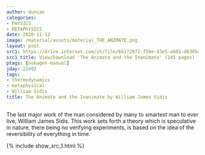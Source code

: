```yaml
---
author: duncan
categories:
- PHYSICS
- METAPHYSICS
date: 2020-11-12
image: /material/assets/material_THE_ANIMATE.png
layout: post
src1: https://drive.internxt.com/sh/file/6b172972-f59e-43e5-ab01-d0305d4f2418/c7134c4f063947e49675e32ef153d97ff1b78f53dcd3cb64a713304d2d826198
src1_title: View/Download 'The Animate and the Inanimate' (145 pages)
ptags: [nokwgen-manual]
jday: 21492
tags:
- thermodynamics
- metaphysical
- William Sidis
title: The Animate and the Inanimate by William James Sidis
---
```


The last major work of the man considered by many to smartest man to ever live, William James Sidis.  This work sets forth a theory which is speculative in nature, there being no verifying experiments, is based on the idea of the reversibility of everything in time.

<!--more-->

{% include show_src_1.html %}
